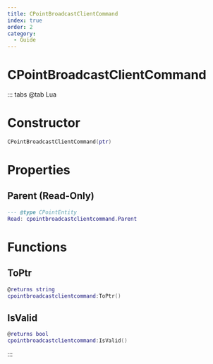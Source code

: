 ```yaml
---
title: CPointBroadcastClientCommand
index: true
order: 2
category:
  - Guide
---
```


# CPointBroadcastClientCommand

::: tabs
@tab Lua
# Constructor
```lua
CPointBroadcastClientCommand(ptr)
```
# Properties
## Parent (Read-Only)
```lua
--- @type CPointEntity
Read: cpointbroadcastclientcommand.Parent
```
# Functions
## ToPtr
```lua
@returns string
cpointbroadcastclientcommand:ToPtr()
```
## IsValid
```lua
@returns bool
cpointbroadcastclientcommand:IsValid()
```

:::
